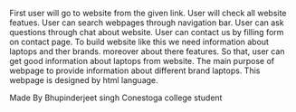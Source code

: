 First user will go to website from the given link.
User will check all website featues.
User can search webpages through navigation bar.
User can ask questions through chat about website.
User can contact us by filling form on contact page.
To build website like this we need information about laptops and ther brands. moreover about there features. 
So that, user can get good information about laptops from website.
The main purpose of webpage to provide information about different brand laptops.
This webpage is designed by html language.

Made By Bhupinderjeet singh
Conestoga college student


